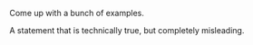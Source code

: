 
Come up with a bunch of examples.

A statement that is technically true, but completely misleading.

